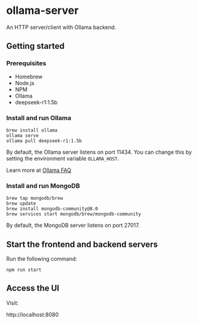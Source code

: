# ollama-server

An HTTP server/client with Ollama backend.

## Getting started

### Prerequisites

- Homebrew
- Node.js
- NPM
- Ollama
- deepseek-r1:1.5b

### Install and run Ollama

```
brew install ollama
ollama serve
ollama pull deepseek-r1:1.5b
```

By default, the Ollama server listens on port 11434. You can change this by
setting the environment variable `OLLAMA_HOST`.

Learn more at [Ollama FAQ](https://github.com/ollama/ollama/blob/main/docs/faq.md)

### Install and run MongoDB

```
brew tap mongodb/brew
brew update
brew install mongodb-community@8.0
brew services start mongodb/brew/mongodb-community
```

By default, the MongoDB server listens on port 27017.

## Start the frontend and backend servers

Run the following command:

```
npm run start
```

## Access the UI

Visit:

http://localhost:8080
